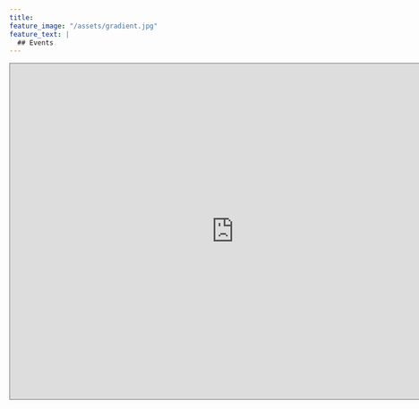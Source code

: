 ```yaml
---
title:
feature_image: "/assets/gradient.jpg"
feature_text: |
  ## Events
---
```


<iframe src="https://calendar.google.com/calendar/embed?height=600&wkst=1&bgcolor=%2333B679&ctz=America%2FLos_Angeles&src=Y19mNGhidnNjMHZuamNmNTB1NW1ob2k1NHNwc0Bncm91cC5jYWxlbmRhci5nb29nbGUuY29t&color=%237CB342" style="border:solid 1px #777" width="800" height="600" frameborder="0" scrolling="no"></iframe>
